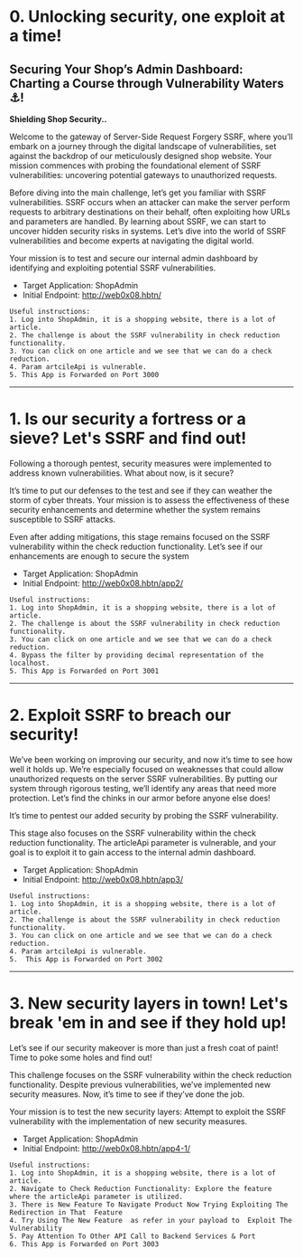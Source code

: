#  0. Unlocking security, one exploit at a time! 

## Securing Your Shop’s Admin Dashboard: Charting a Course through Vulnerability Waters ⚓️!

**Shielding Shop Security..**

Welcome to the gateway of Server-Side Request Forgery SSRF, where you’ll embark on a journey through the digital landscape of vulnerabilities, set against the backdrop of our meticulously designed shop website. Your mission commences with probing the foundational element of SSRF vulnerabilities: uncovering potential gateways to unauthorized requests.

Before diving into the main challenge, let’s get you familiar with SSRF vulnerabilities. SSRF occurs when an attacker can make the server perform requests to arbitrary destinations on their behalf, often exploiting how URLs and parameters are handled. By learning about SSRF, we can start to uncover hidden security risks in systems. Let’s dive into the world of SSRF vulnerabilities and become experts at navigating the digital world.

Your mission is to test and secure our internal admin dashboard by identifying and exploiting potential SSRF vulnerabilities.

- Target Application: ShopAdmin
- Initial Endpoint: http://web0x08.hbtn/

```
Useful instructions:
1. Log into ShopAdmin, it is a shopping website, there is a lot of article.
2. The challenge is about the SSRF vulnerability in check reduction functionality.
3. You can click on one article and we see that we can do a check reduction.
4. Param artcileApi is vulnerable.
5. This App is Forwarded on Port 3000
```
---

#  1. Is our security a fortress or a sieve? Let's SSRF and find out! 

Following a thorough pentest, security measures were implemented to address known vulnerabilities. What about now, is it secure?

It’s time to put our defenses to the test and see if they can weather the storm of cyber threats. Your mission is to assess the effectiveness of these security enhancements and determine whether the system remains susceptible to SSRF attacks.

Even after adding mitigations, this stage remains focused on the SSRF vulnerability within the check reduction functionality. Let’s see if our enhancements are enough to secure the system

- Target Application: ShopAdmin
- Initial Endpoint: http://web0x08.hbtn/app2/
```
Useful instructions:
1. Log into ShopAdmin, it is a shopping website, there is a lot of article.
2. The challenge is about the SSRF vulnerability in check reduction functionality.
3. You can click on one article and we see that we can do a check reduction.
4. Bypass the filter by providing decimal representation of the localhost.
5. This App is Forwarded on Port 3001
```
---

#  2. Exploit SSRF to breach our security! 



We’ve been working on improving our security, and now it’s time to see how well it holds up. We’re especially focused on weaknesses that could allow unauthorized requests on the server SSRF vulnerabilities. By putting our system through rigorous testing, we’ll identify any areas that need more protection. Let’s find the chinks in our armor before anyone else does!

It’s time to pentest our added security by probing the SSRF vulnerability.

This stage also focuses on the SSRF vulnerability within the check reduction functionality. The articleApi parameter is vulnerable, and your goal is to exploit it to gain access to the internal admin dashboard.

- Target Application: ShopAdmin
- Initial Endpoint: http://web0x08.hbtn/app3/
```
Useful instructions:
1. Log into ShopAdmin, it is a shopping website, there is a lot of article.
2. The challenge is about the SSRF vulnerability in check reduction functionality.
3. You can click on one article and we see that we can do a check reduction.
4. Param artcileApi is vulnerable.
5.  This App is Forwarded on Port 3002
```
---

#  3. New security layers in town! Let's break 'em in and see if they hold up! 

Let’s see if our security makeover is more than just a fresh coat of paint! Time to poke some holes and find out!

This challenge focuses on the SSRF vulnerability within the check reduction functionality. Despite previous vulnerabilities, we’ve implemented new security measures. Now, it’s time to see if they’ve done the job.

Your mission is to test the new security layers: Attempt to exploit the SSRF vulnerability with the implementation of new security measures.

- Target Application: ShopAdmin
- Initial Endpoint: http://web0x08.hbtn/app4-1/

```
Useful instructions:
1. Log into ShopAdmin, it is a shopping website, there is a lot of article.
2. Navigate to Check Reduction Functionality: Explore the feature where the articleApi parameter is utilized.
3. There is New Feature To Navigate Product Now Trying Exploiting The Redirection in That  Feature  
4. Try Using The New Feature  as refer in your payload to  Exploit The Vulnerability 
5. Pay Attention To Other API Call to Backend Services & Port
6. This App is Forwarded on Port 3003 
```


